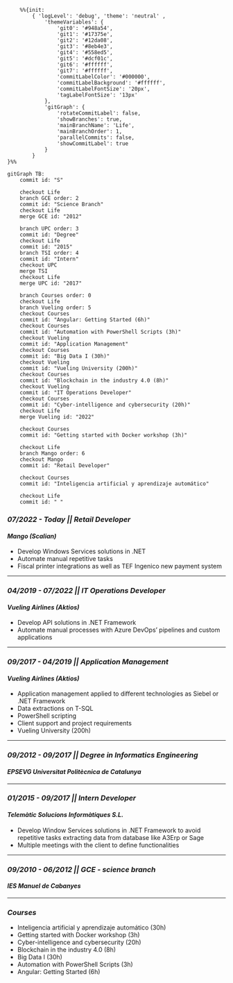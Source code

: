 
```mermaid
    %%{init:
        { 'logLevel': 'debug', 'theme': 'neutral' ,
            'themeVariables': {
                'git0': '#948a54',
                'git1': '#17375e',
                'git2': '#12da08',
                'git3': '#8eb4e3',
                'git4': '#558ed5',
                'git5': '#dcf01c',
                'git6': '#ffffff',
                'git7': '#ffffff',
                'commitLabelColor': '#000000',
                'commitLabelBackground': '#ffffff',
                'commitLabelFontSize': '20px',
                'tagLabelFontSize': '13px'
            },
            'gitGraph': {
                'rotateCommitLabel': false,
                'showBranches': true,
                'mainBranchName': 'Life',
                'mainBranchOrder': 1,
                'parallelCommits': false,
                'showCommitLabel': true
            }
        }
}%%

gitGraph TB:
    commit id: "S"

    checkout Life
    branch GCE order: 2
    commit id: "Science Branch"
    checkout Life
    merge GCE id: "2012"
    
    branch UPC order: 3
    commit id: "Degree"
    checkout Life
    commit id: "2015"
    branch TSI order: 4
    commit id: "Intern"
    checkout UPC
    merge TSI
    checkout Life
    merge UPC id: "2017"

    branch Courses order: 0
    checkout Life
    branch Vueling order: 5
    checkout Courses
    commit id: "Angular: Getting Started (6h)"
    checkout Courses
    commit id: "Automation with PowerShell Scripts (3h)"
    checkout Vueling
    commit id: "Application Management"
    checkout Courses
    commit id: "Big Data I (30h)"
    checkout Vueling
    commit id: "Vueling University (200h)"
    checkout Courses
    commit id: "Blockchain in the industry 4.0 (8h)"
    checkout Vueling
    commit id: "IT Operations Developer"
    checkout Courses
    commit id: "Cyber-intelligence and cybersecurity (20h)"
    checkout Life
    merge Vueling id: "2022"

    checkout Courses
    commit id: "Getting started with Docker workshop (3h)"

    checkout Life
    branch Mango order: 6
    checkout Mango
    commit id: "Retail Developer"

    checkout Courses
    commit id: "Inteligencia artificial y aprendizaje automático"

    checkout Life
    commit id: " "
```

### ***07/2022 - Today || Retail Developer***
#### ___Mango (Scalian)___
- Develop Windows Services solutions in .NET
- Automate manual repetitive tasks
- Fiscal printer integrations as well as TEF Ingenico new payment system
_______

### ***04/2019 - 07/2022 || IT Operations Developer***
#### ___Vueling Airlines (Aktios)___
- Develop API solutions in .NET Framework
- Automate manual processes with Azure
DevOps’ pipelines and custom applications
_______

### ***09/2017 - 04/2019 || Application Management***
#### ___Vueling Airlines (Aktios)___
- Application management applied to
different technologies as Siebel or .NET
Framework
- Data extractions on T-SQL
- PowerShell scripting
- Client support and project requirements
- Vueling University (200h)
_______

### ***09/2012 - 09/2017 || Degree in Informatics Engineering***
#### ___EPSEVG Universitat Politècnica de Catalunya___
_______

### ***01/2015 - 09/2017 || Intern Developer***
#### ___Telemàtic Solucions Informàtiques S.L.___
- Develop Window Services solutions in .NET
Framework to avoid repetitive tasks
extracting data from database like A3Erp or
Sage
- Multiple meetings with the client to define
functionalities
_______

### ***09/2010 - 06/2012 || GCE - science branch***
#### ___IES Manuel de Cabanyes___
_______

### ***Courses***
<ul>
<li>Inteligencia artificial y aprendizaje automático (30h)</li>
<li>Getting started with Docker workshop (3h)</li>
<li>Cyber-intelligence and cybersecurity (20h)</li>
<li>Blockchain in the industry 4.0 (8h)</li>
<li>Big Data I (30h)</li>
<li>Automation with PowerShell Scripts (3h)</li>
<li>Angular: Getting Started (6h)</li>
</ul>
